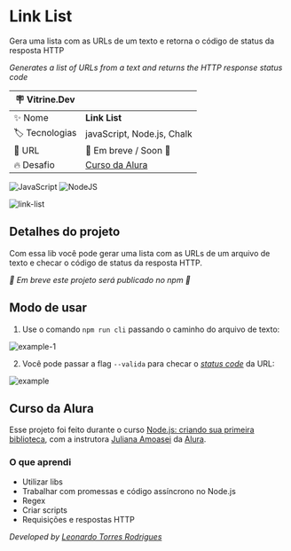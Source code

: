 # Link List

Gera uma lista com as URLs de um texto e retorna o código de status da resposta HTTP

_Generates a list of URLs from a text and returns the HTTP response status code_

| :placard: Vitrine.Dev |     |
| -------------  | --- |
| :sparkles: Nome        | **Link List**
| :label: Tecnologias | javaScript, Node.js, Chalk
| :rocket: URL         | 🚧 Em breve / Soon 🚧
| :fire: Desafio     | [Curso da Alura](https://cursos.alura.com.br/course/nodejs-criando-primeira-biblioteca)

![JavaScript](https://img.shields.io/badge/javascript-%23323330.svg?style=for-the-badge&logo=javascript&logoColor=%23F7DF1E)
![NodeJS](https://img.shields.io/badge/node.js-6DA55F?style=for-the-badge&logo=node.js&logoColor=white)

![link-list](https://github.com/LeonardoTorresRodrigues/link-list/assets/91892938/acb3a159-c905-475c-8307-6313ea03f4b2#vitrinedev)

## Detalhes do projeto

Com essa lib você pode gerar uma lista com as URLs de um arquivo de texto e checar o código de status da resposta HTTP. 

_🚧 Em breve este projeto será publicado no npm 🚧_

## Modo de usar

1. Use o comando `npm run cli` passando o caminho do arquivo de texto:

![example-1](https://github.com/LeonardoTorresRodrigues/link-list/assets/91892938/b322965b-0dc5-4f7d-b792-99864787df3b)

2. Você pode passar a flag `--valida` para checar o _[status code](https://developer.mozilla.org/en-US/docs/Web/HTTP/Status)_ da URL:

![example](https://github.com/LeonardoTorresRodrigues/link-list/assets/91892938/90e85005-8540-47ec-ad7b-a4d5d0d4e024)

## Curso da Alura

Esse projeto foi feito durante o curso [Node.js: criando sua primeira biblioteca](https://cursos.alura.com.br/course/nodejs-criando-primeira-biblioteca), com a instrutora [Juliana Amoasei](https://github.com/JulianaAmoasei) da [Alura](https://www.alura.com.br/).

### O que aprendi
- Utilizar libs
- Trabalhar com promessas e código assíncrono no Node.js
- Regex
- Criar scripts
- Requisições e respostas HTTP

_Developed by [Leonardo Torres Rodrigues](https://github.com/LeonardoTorresRodrigues)_
